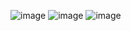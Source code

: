 ![image](https://github.com/user-attachments/assets/1209ee5c-655a-4432-b798-f178bef91e44)
![image](https://github.com/user-attachments/assets/54a1fded-8014-4f09-a10f-7947b480c417)
![image](https://github.com/user-attachments/assets/fa64308d-15a6-4faa-8526-4e908701e90c)
